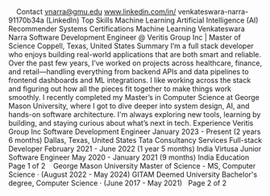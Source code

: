    
Contact
vnarra@gmu.edu
www.linkedin.com/in/
venkateswara-narra-91170b34a
(LinkedIn)
Top Skills
Machine Learning
Artificial Intelligence (AI)
Recommender Systems
Certifications
Machine Learning
Venkateswara Narra
Software Development Engineer @ Veritis Group Inc | Master of
Science
Coppell, Texas, United States
Summary
I’m a full stack developer who enjoys building real-world applications
that are both smart and reliable. Over the past few years, I’ve
worked on projects across healthcare, finance, and retail—handling
everything from backend APIs and data pipelines to frontend
dashboards and ML integrations. I like working across the stack
and figuring out how all the pieces fit together to make things work
smoothly.
I recently completed my Master’s in Computer Science at George
Mason University, where I got to dive deeper into system design, AI,
and hands-on software architecture. I'm always exploring new tools,
learning by building, and staying curious about what’s next in tech.
Experience
Veritis Group Inc
Software Development Engineer
January 2023 - Present (2 years 6 months)
Dallas, Texas, United States
Tata Consultancy Services
Full-stack Developer
February 2021 - June 2022 (1 year 5 months)
India
Virtusa
Junior Software Engineer
May 2020 - January 2021 (9 months)
India
Education
  Page 1 of 2   
George Mason University
Master of Science - MS, Computer Science · (August 2022 - May 2024)
GITAM Deemed University
Bachelor's degree, Computer Science · (June 2017 - May 2021)
  Page 2 of 2
